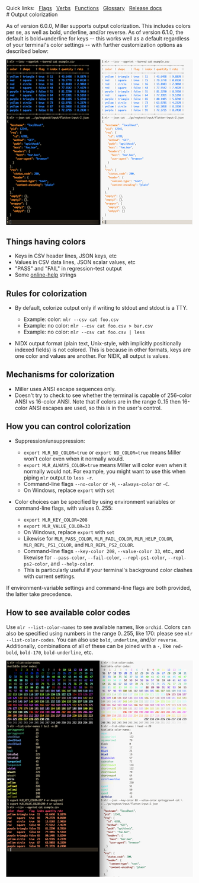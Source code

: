<!---  PLEASE DO NOT EDIT DIRECTLY. EDIT THE .md.in FILE PLEASE. --->
<div>
<span class="quicklinks">
Quick links:
&nbsp;
<a class="quicklink" href="../reference-main-flag-list/index.html">Flags</a>
&nbsp;
<a class="quicklink" href="../reference-verbs/index.html">Verbs</a>
&nbsp;
<a class="quicklink" href="../reference-dsl-builtin-functions/index.html">Functions</a>
&nbsp;
<a class="quicklink" href="../glossary/index.html">Glossary</a>
&nbsp;
<a class="quicklink" href="../release-docs/index.html">Release docs</a>
</span>
</div>
# Output colorization

As of version 6.0.0, Miller supports output colorization. This includes colors
per se, as well as bold, underline, and/or reverse. As of version 6.1.0, the
default is bold+underline for keys -- this works well as a default regardless
of your terminal's color settings -- with further customization options as
described below:

![pix/colorization.png](pix/colorization.png)

## Things having colors

* Keys in CSV header lines, JSON keys, etc
* Values in CSV data lines, JSON scalar values, etc
* "PASS" and "FAIL" in regression-test output
* Some [online-help](online-help.md) strings

## Rules for colorization

* By default, colorize output only if writing to stdout and stdout is a TTY.

    * Example: color: `mlr --csv cat foo.csv`
    * Example: no color: `mlr --csv cat foo.csv > bar.csv`
    * Example: no color: `mlr --csv cat foo.csv | less`

* NIDX output format (plain text, Unix-style, with implicitly positionally indexed fields) is not colored. This is because in other formats, keys are one color and values are another. For NIDX, all output is values.

## Mechanisms for colorization

* Miller uses ANSI escape sequences only.
* Doesn't try to check to see whether the terminal is capable of 256-color ANSI vs 16-color ANSI. Note that if colors are in the range 0..15 then 16-color ANSI escapes are used, so this is in the user's control.

## How you can control colorization

* Suppression/unsuppression:

    * `export MLR_NO_COLOR=true` or `export NO_COLOR=true` means Miller won't color even when it normally would.
    * `export MLR_ALWAYS_COLOR=true` means Miller will color even when it normally would not. For example, you might want to use this when piping `mlr` output to `less -r`.
    * Command-line flags `--no-color` or `-M`, `--always-color` or `-C`.
    * On Windows, replace `export` with `set`

* Color choices can be specified by using environment variables or command-line flags, with values 0..255:

    * `export MLR_KEY_COLOR=208`
    * `export MLR_VALUE_COLOR=33`
    * On Windows, replace `export` with `set`
    * Likewise for `MLR_PASS_COLOR`, `MLR_FAIL_COLOR`, `MLR_HELP_COLOR`, `MLR_REPL_PS1_COLOR`, and `MLR_REPL_PS2_COLOR`.
    * Command-line flags `--key-color 208`, `--value-color 33`, etc., and likewise for `--pass-color`, `--fail-color`, `--repl-ps1-color`, `--repl-ps2-color`, and `--help-color`.
    * This is particularly useful if your terminal's background color clashes with current settings.

If environment-variable settings and command-line flags are both provided, the latter take precedence.

## How to see available color codes

Use `mlr --list-color-names` to see available names, like `orchid`. Colors can also be specified
using numbers in the range 0..255, like 170: please see `mlr --list-color-codes`.  You can also use
`bold`, `underline`, and/or `reverse`.  Additionally, combinations of all of these can be joined
with a `-`, like `red-bold`, `bold-170`, `bold-underline`, etc.

![pix/colorization2.png](pix/colorization2.png)
